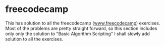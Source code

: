 # freecodecamp
This has solution to all the freecodecamp (www.freecodecamp) exercises. Most of the problems are pretty straight forward, so this section
includes only only the solution to "Basic Algorithm Scripting"
I shall slowly add solution to all the exercises.


